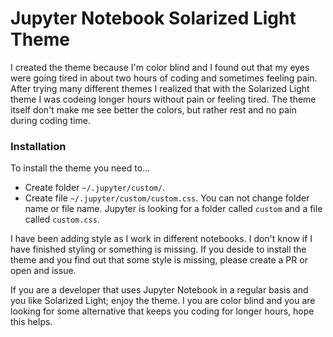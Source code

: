 # Jupyter Notebook Solarized Light Theme

I created the theme because I'm color blind and I found out that my eyes were going tired in about two hours of coding and sometimes feeling pain. After trying many different themes I realized that with the Solarized Light theme I was codeing longer hours without pain or feeling tired. The theme itself don't make me see better the colors, but rather rest and no pain during coding time.

### Installation

To install the theme you need to...

- Create folder `~/.jupyter/custom/`.
- Create file `~/.jupyter/custom/custom.css`. You can not change folder name or file name. Jupyter is looking for a folder called `custom` and a file called `custom.css`.

I have been adding style as I work in different notebooks. I don't know if I have finished styling or something is missing. If you deside to install the theme and you find out that some style is missing, please create a PR or open and issue. 

If you are a developer that uses Jupyter Notebook in a regular basis and you like Solarized Light; enjoy the theme. I you are color blind and you are looking for some alternative that keeps you coding for longer hours, hope this helps.
